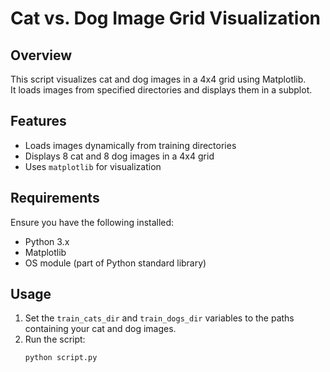 # Cat vs. Dog Image Grid Visualization  

## Overview  
This script visualizes cat and dog images in a 4x4 grid using Matplotlib.  
It loads images from specified directories and displays them in a subplot.  

## Features  
- Loads images dynamically from training directories  
- Displays 8 cat and 8 dog images in a 4x4 grid  
- Uses `matplotlib` for visualization  

## Requirements  
Ensure you have the following installed:  
- Python 3.x  
- Matplotlib  
- OS module (part of Python standard library)  

## Usage  
1. Set the `train_cats_dir` and `train_dogs_dir` variables to the paths  
   containing your cat and dog images.  
2. Run the script:  
   ```bash
   python script.py
